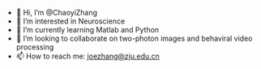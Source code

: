 - 👋 Hi, I’m @ChaoyiZhang
- 👀 I’m interested in Neuroscience
- 🌱 I’m currently learning Matlab and Python
- 💞️ I’m looking to collaborate on two-photon images and behaviral video processing
- 📫 How to reach me: joezhang@zju.edu.cn

<!---
ChaoyiZhang20/ChaoyiZhang20 is a ✨ special ✨ repository because its `README.md` (this file) appears on your GitHub profile.
You can click the Preview link to take a look at your changes.
--->
